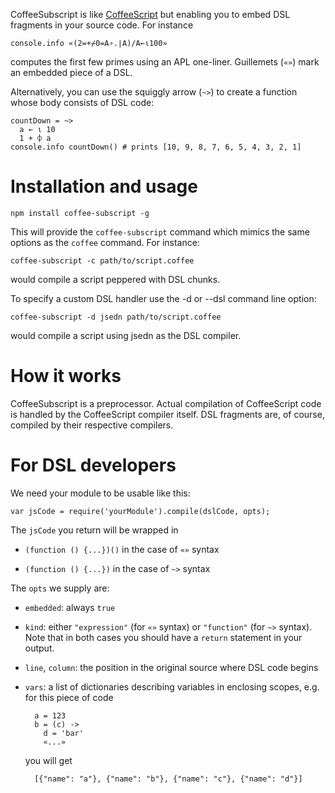 CoffeeSubscript is like
[CoffeeScript](http://jashkenas.github.com/coffee-script/) but enabling you to
embed DSL fragments in your source code.  For instance

    console.info «(2=+⌿0=A∘.∣A)/A←⍳100»

computes the first few primes using an APL one-liner.  Guillemets (`«»`) mark
an embedded piece of a DSL.

Alternatively, you can use the squiggly arrow (`~>`) to create a function whose
body consists of DSL code:

    countDown = ~>
      a ← ⍳ 10
      1 + ⌽ a
    console.info countDown() # prints [10, 9, 8, 7, 6, 5, 4, 3, 2, 1]

# Installation and usage

    npm install coffee-subscript -g

This will provide the `coffee-subscript` command which mimics the same options
as the `coffee` command.  For instance:

    coffee-subscript -c path/to/script.coffee

would compile a script peppered with DSL chunks.

To specify a custom DSL handler use the -d or --dsl command line option:

    coffee-subscript -d jsedn path/to/script.coffee

would compile a script using jsedn as the DSL compiler.

# How it works

CoffeeSubscript is a preprocessor.  Actual compilation of CoffeeScript code is
handled by the CoffeeScript compiler itself.  DSL fragments are, of course,
compiled by their respective compilers.

# For DSL developers

We need your module to be usable like this:

    var jsCode = require('yourModule').compile(dslCode, opts);

The `jsCode` you return will be wrapped in

* `(function () {...})()` in the case of `«»` syntax

* `(function () {...})` in the case of `~>` syntax

The `opts` we supply are:

* `embedded`: always `true`

* `kind`: either `"expression"` (for `«»` syntax) or `"function"` (for `~>`
  syntax).  Note that in both cases you should have a `return` statement in
  your output.

* `line`, `column`: the position in the original source where DSL code
  begins

* `vars`: a list of dictionaries describing variables in enclosing scopes,
  e.g. for this piece of code

        a = 123
        b = (c) ->
          d = 'bar'
          «...»

  you will get

        [{"name": "a"}, {"name": "b"}, {"name": "c"}, {"name": "d"}]
